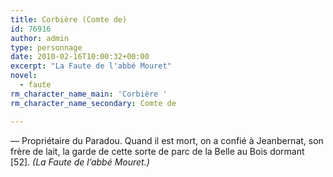 ```yaml
---
title: Corbière (Comte de)
id: 76916
author: admin
type: personnage
date: 2010-02-16T10:00:32+00:00
excerpt: "La Faute de l'abbé Mouret"
novel:
  - faute
rm_character_name_main: 'Corbière '
rm_character_name_secondary: Comte de

---
```

— Propriétaire du Paradou. Quand il est mort, on a confié à Jeanbernat, son frère de lait, la garde de cette sorte de parc de la Belle au Bois dormant [52]. _(La Faute de l&rsquo;abbé Mouret.)_